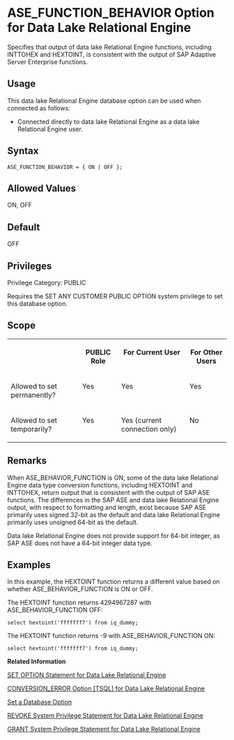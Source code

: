 <!-- loioa62daafc84f21015b621feed0116ead6 -->

# ASE\_FUNCTION\_BEHAVIOR Option for Data Lake Relational Engine

Specifies that output of data lake Relational Engine functions, including INTTOHEX and HEXTOINT, is consistent with the output of SAP Adaptive Server Enterprise functions.



<a name="loioa62daafc84f21015b621feed0116ead6__section_d3p_24q_znb"/>

## Usage

This data lake Relational Engine database option can be used when connected as follows:

-   Connected directly to data lake Relational Engine as a data lake Relational Engine user.



<a name="loioa62daafc84f21015b621feed0116ead6__section_u1n_l5b_qkb"/>

## Syntax

```
ASE_FUNCTION_BEHAVIOR = { ON | OFF };
```



<a name="loioa62daafc84f21015b621feed0116ead6__iq_refso_358"/>

## Allowed Values

ON, OFF



<a name="loioa62daafc84f21015b621feed0116ead6__iq_refso_359"/>

## Default

OFF



<a name="loioa62daafc84f21015b621feed0116ead6__section_k3c_gxb_3qb"/>

## Privileges

Privilege Category: PUBLIC

Requires the SET ANY CUSTOMER PUBLIC OPTION system privilege to set this database option.



<a name="loioa62daafc84f21015b621feed0116ead6__iq_refso_360"/>

## Scope


<table>
<tr>
<th valign="top">

 

</th>
<th valign="top">

PUBLIC Role

</th>
<th valign="top">

For Current User

</th>
<th valign="top">

For Other Users

</th>
</tr>
<tr>
<td valign="top">

Allowed to set permanently?

</td>
<td valign="top">

Yes

</td>
<td valign="top">

Yes

</td>
<td valign="top">

Yes

</td>
</tr>
<tr>
<td valign="top">

Allowed to set temporarily?

</td>
<td valign="top">

Yes

</td>
<td valign="top">

Yes \(current connection only\)

</td>
<td valign="top">

No

</td>
</tr>
</table>



<a name="loioa62daafc84f21015b621feed0116ead6__iq_refso_361"/>

## Remarks

When ASE\_BEHAVIOR\_FUNCTION is ON, some of the data lake Relational Engine data type conversion functions, including HEXTOINT and INTTOHEX, return output that is consistent with the output of SAP ASE functions. The differences in the SAP ASE and data lake Relational Engine output, with respect to formatting and length, exist because SAP ASE primarily uses signed 32-bit as the default and data lake Relational Engine primarily uses unsigned 64-bit as the default.

Data lake Relational Engine does not provide support for 64-bit integer, as SAP ASE does not have a 64-bit integer data type.



<a name="loioa62daafc84f21015b621feed0116ead6__iq_refso_362"/>

## Examples

In this example, the HEXTOINT function returns a different value based on whether ASE\_BEHAVIOR\_FUNCTION is ON or OFF.

The HEXTOINT function returns 4294967287 with ASE\_BEHAVIOR\_FUNCTION OFF:

```
select hextoint('fffffff7') from iq_dummy;
```

The HEXTOINT function returns -9 with ASE\_BEHAVIOR\_FUNCTION ON:

```
select hextoint('fffffff7') from iq_dummy;
```

**Related Information**  


[SET OPTION Statement for Data Lake Relational Engine](../080-sql-statements/set-option-statement-for-data-lake-relational-engine-a625da7.md "Changes options that affect the behavior of the database and its compatibility with Transact-SQL. Setting the value of an option can change the behavior for all users or an individual user, in either a temporary or permanent scope.")

[CONVERSION\_ERROR Option \[TSQL\] for Data Lake Relational Engine](conversion-error-option-tsql-for-data-lake-relational-engine-a63018a.md "Controls reporting of data type conversion failures on fetching information from the database.")

[Set a Database Option](set-a-database-option-0dcb893.md "You set options with the SET OPTION statement.")

[REVOKE System Privilege Statement for Data Lake Relational Engine](../080-sql-statements/revoke-system-privilege-statement-for-data-lake-relational-engine-a3eadda.md "Removes specific system privileges from specific users and the right to administer the privilege.")

[GRANT System Privilege Statement for Data Lake Relational Engine](../080-sql-statements/grant-system-privilege-statement-for-data-lake-relational-engine-a3dfcb0.md "Grants specific system privileges to users or roles, with or without administrative rights.")

